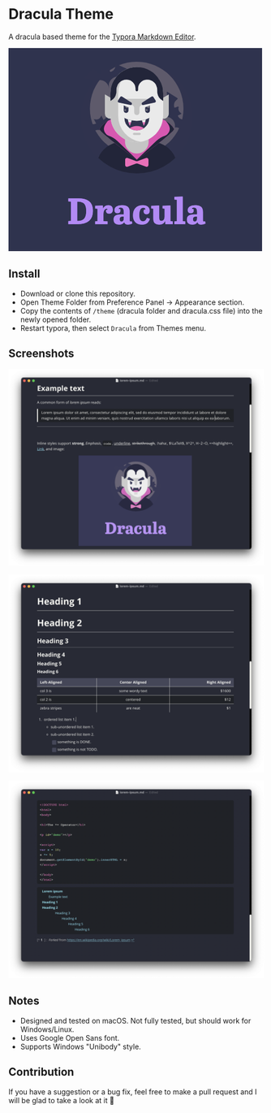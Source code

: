 # Dracula Theme

A dracula based theme for the [Typora Markdown Editor](https://typora.io).

![](/images/dracula-typora.png)

## Install

* Download or clone this repository.
* Open Theme Folder from Preference Panel → Appearance section.
* Copy the contents of `/theme` (dracula folder and dracula.css file) into the newly opened folder.
* Restart typora, then select `Dracula` from Themes menu.

## Screenshots

![screenshot1](/images/screenshot1.png)

![screenshot2](/images/screenshot2.png)

![screenshot3](/images/screenshot3.png)

## Notes

* Designed and tested on macOS. Not fully tested, but should work for Windows/Linux.
* Uses Google Open Sans font.
* Supports Windows "Unibody" style. 

## Contribution

If you have a suggestion or a bug fix, feel free to make a pull request and I will be glad to take a look at it 🙂